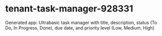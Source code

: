 # tenant-task-manager-928331
Generated app: Ultrabasic task manager with title, description, status (To Do, In Progress, Done), due date, and priority level (Low, Medium, High)
